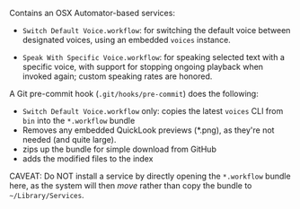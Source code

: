 Contains an OSX Automator-based services:

* `Switch Default Voice.workflow`: for switching the default voice
  between designated voices, using an embedded `voices` instance.

* `Speak With Specific Voice.workflow`: for speaking selected text with a specific voice,
  with support for stopping ongoing playback when invoked again; custom speaking
  rates are honored.


A Git pre-commit hook (`.git/hooks/pre-commit`) does the following:

* `Switch Default Voice.workflow` only: copies the latest `voices` CLI from `bin` into the `*.workflow` bundle
* Removes any embedded QuickLook previews (*.png), as they're not needed (and quite large).
* zips up the bundle for simple download from GitHub
* adds the modified files to the index

CAVEAT: Do NOT install a service by directly opening the `*.workflow`
        bundle here, as the system will then *move* rather than copy the
        bundle to `~/Library/Services`.

